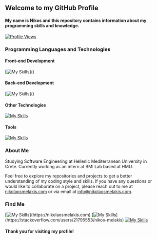 ## Welcome to my GitHub Profile

#### My name is Nikos and this repository contains information about my programming skills and knowledge. 


[![Profile Views](https://komarev.com/ghpvc/?username=nikosmelakis)](https://github.com/nikosmelakis)


### Programming Languages and Technologies

#### Front-end Development
[![My Skills](https://skillicons.dev/icons?i=bootstrap,,css,,html,,js,,react,,)]()

#### Back-end Development
[![My Skills](https://skillicons.dev/icons?i=java,,mongodb,,mysql,,php,,postgres,,postman,,sqlite,,)]()

#### Other Technologies
[![My Skills](https://skillicons.dev/icons?i=bash,,c,,cs,,dart,,flutter,,matlab,,octave,,py)]()

#### Tools 
[![My Skills](https://skillicons.dev/icons?i=adonis,,arduino,,figma,,ps,,unity,,wordpress)]()



### About Me
Studying Software Engineering at Hellenic Mediterranean University in Crete. 
Currently working as an intern at BMI Lab based at HMU.

Feel free to explore my repositories and projects to get a better understanding of my coding style and skills. If you have any questions or would like to collaborate on a project, please reach out to me at [nikolaosmelakis.com](https://nikolaosmelakis.com) or via email at info@nikolaosmelakis.com.

### Find Me

[![My Skills](https://skillicons.dev/icons?i=activitypub,)](https://nikolaosmelakis.com)
[![My Skills](https://skillicons.dev/icons?i=stackoverflow,)](https://stackoverflow.com/users/21795553/nikos-melakis)
[![My Skills](https://skillicons.dev/icons?i=linkedin)](https://www.linkedin.com/in/nikos-melakis)



#### Thank you for visiting my profile!
